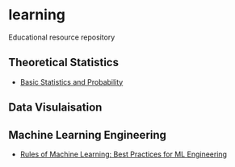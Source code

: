 # learning
Educational resource repository

## Theoretical Statistics

- [Basic Statistics and Probability](https://seeing-theory.brown.edu/)

## Data Visulaisation

## Machine Learning Engineering

- [Rules of Machine Learning: Best Practices for ML Engineering](http://martin.zinkevich.org/rules_of_ml/rules_of_ml.pdf)

## 
